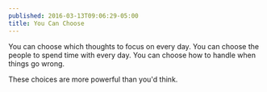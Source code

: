 ```yaml
---
published: 2016-03-13T09:06:29-05:00
title: You Can Choose
---
```

You can choose which thoughts to focus on every day. You can choose the people to spend time with every day. You can choose how to handle when things go wrong.

These choices are more powerful than you'd think.